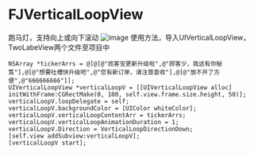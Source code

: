 # FJVerticalLoopView
跑马灯，支持向上或向下滚动
![image](https://github.com/IFengjun/FJVerticalLoopView/blob/master/redme/demo.gif)
使用方法，导入UIVerticalLoopView，TwoLabeView两个文件至项目中

    NSArray *tickerArrs = @[@[@"揽客宝更新升级啦",@"顾客少，我这有你秘笈"],@[@"想要吐槽快升级吧",@"您有新订单，请注意查收"],@[@"放不开了方便",@"666666666"]];
    UIVerticalLoopView *verticalLoopV = [[UIVerticalLoopView alloc] initWithFrame:CGRectMake(0, 100, self.view.frame.size.height, 50)];
    verticalLoopV.loopDelegate = self;
    verticalLoopV.backgroundColor = [UIColor whiteColor];
    verticalLoopV.verticalLoopContentArr = tickerArrs;
    verticalLoopV.verticalLoopAnimationDuration = 1;
    verticalLoopV.Direction = VerticalLoopDirectionDown;
    [self.view addSubview:verticalLoopV];
    [verticalLoopV start];
   
